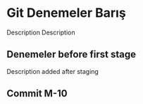 # Git Denemeler Barış

Description Description

## Denemeler before first stage

Description added after staging

## Commit M-10